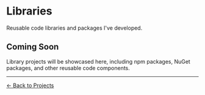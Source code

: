 # Libraries

Reusable code libraries and packages I've developed.

## Coming Soon

Library projects will be showcased here, including npm packages, NuGet packages, and other reusable code components.

---

[← Back to Projects](../index.md)
